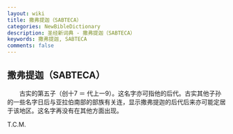 ```yaml
---
layout: wiki
title: 撒弗提迦（SABTECA）
categories: NewBibleDictionary
description: 圣经新词典 - 撒弗提迦（SABTECA）
keywords: 撒弗提迦, SABTECA
comments: false
---
```


## 撒弗提迦（SABTECA）

　　古实的第五子（创十7 ＝ 代上一9）。这名字亦可指他的后代。古实其他子孙的一些名字日后与亚拉伯南部的部族有关连，显示撒弗提迦的后代后来亦可能定居于该地区。这名字再没有在其他方面出现。

T.C.M.








